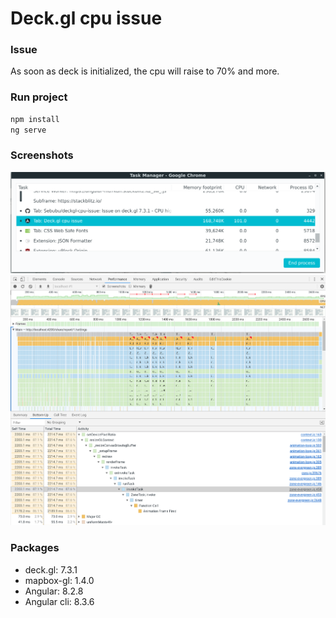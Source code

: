 # Deck.gl cpu issue


### Issue
As soon as deck is initialized, the cpu will raise to 70% and more.

### Run project

```bash
npm install
ng serve
```

### Screenshots
![](images/cpu-raise.png)
![](images/devtool-performance.png)

### Packages

- deck.gl: 7.3.1
- mapbox-gl: 1.4.0
- Angular: 8.2.8
- Angular cli: 8.3.6
